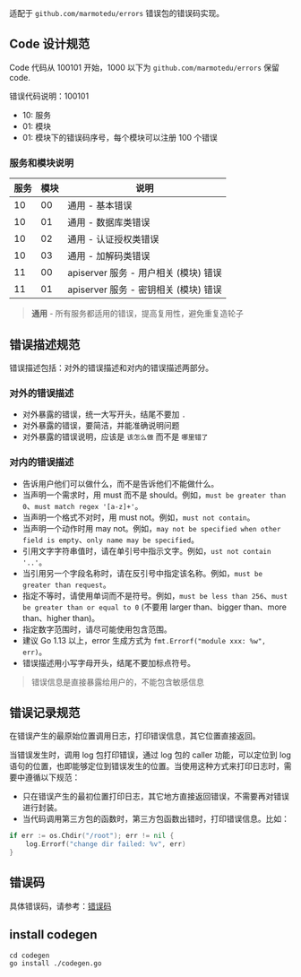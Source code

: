 适配于 `github.com/marmotedu/errors` 错误包的错误码实现。

## Code 设计规范

Code 代码从 100101 开始，1000 以下为 `github.com/marmotedu/errors` 保留 code.

错误代码说明：100101
+ 10: 服务
+ 01: 模块
+ 01: 模块下的错误码序号，每个模块可以注册 100 个错误

### 服务和模块说明

| 服务  | 模块  | 说明                          |
|-----|-----|-----------------------------|
| 10  | 00  | 通用 - 基本错误                   |
| 10  | 01  | 通用 - 数据库类错误                 |
| 10  | 02  | 通用 - 认证授权类错误                |
| 10  | 03  | 通用 - 加解码类错误                 |
| 11  | 00  | apiserver 服务 - 用户相关 (模块) 错误 |
| 11  | 01  | apiserver 服务 - 密钥相关 (模块) 错误 |

> **通用** - 所有服务都适用的错误，提高复用性，避免重复造轮子

## 错误描述规范

错误描述包括：对外的错误描述和对内的错误描述两部分。

### 对外的错误描述

- 对外暴露的错误，统一大写开头，结尾不要加 `.`
- 对外暴露的错误，要简洁，并能准确说明问题
- 对外暴露的错误说明，应该是 `该怎么做` 而不是 `哪里错了`

### 对内的错误描述

- 告诉用户他们可以做什么，而不是告诉他们不能做什么。
- 当声明一个需求时，用 must 而不是 should。例如，`must be greater than 0`、`must match regex '[a-z]+'`。
- 当声明一个格式不对时，用 must not。例如，`must not contain`。
- 当声明一个动作时用 may not。例如，`may not be specified when other field is empty`、`only name may be specified`。
- 引用文字字符串值时，请在单引号中指示文字。例如，`ust not contain '..'`。
- 当引用另一个字段名称时，请在反引号中指定该名称。例如，`must be greater than request`。
- 指定不等时，请使用单词而不是符号。例如，`must be less than 256`、`must be greater than or equal to 0` (不要用 larger than、bigger than、more than、higher than)。
- 指定数字范围时，请尽可能使用包含范围。
- 建议 Go 1.13 以上，error 生成方式为 `fmt.Errorf("module xxx: %w", err)`。
- 错误描述用小写字母开头，结尾不要加标点符号。

> 错误信息是直接暴露给用户的，不能包含敏感信息

## 错误记录规范

在错误产生的最原始位置调用日志，打印错误信息，其它位置直接返回。

当错误发生时，调用 log 包打印错误，通过 log 包的 caller 功能，可以定位到 log 语句的位置，也即能够定位到错误发生的位置。当使用这种方式来打印日志时，需要中遵循以下规范：

- 只在错误产生的最初位置打印日志，其它地方直接返回错误，不需要再对错误进行封装。
- 当代码调用第三方包的函数时，第三方包函数出错时，打印错误信息。比如：

```go
if err := os.Chdir("/root"); err != nil {
    log.Errorf("change dir failed: %v", err)
}
```

## 错误码

具体错误码，请参考：[错误码](./error_code_generated.md)

## install codegen

```
cd codegen
go install ./codegen.go
```